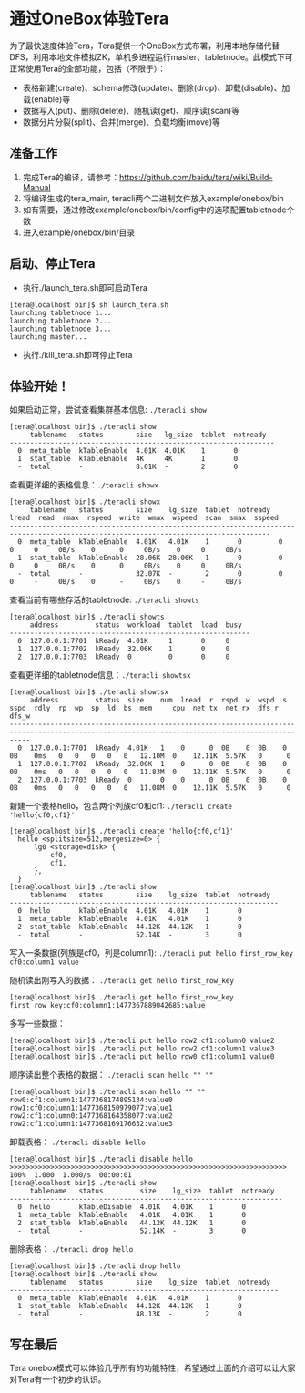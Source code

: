 通过OneBox体验Tera
=====

为了最快速度体验Tera，Tera提供一个OneBox方式布署，利用本地存储代替DFS，利用本地文件模拟ZK，单机多进程运行master、tabletnode。此模式下可正常使用Tera的全部功能，包括（不限于）：
* 表格新建(create)、schema修改(update)、删除(drop)、卸载(disable)、加载(enable)等
* 数据写入(put)、删除(delete)、随机读(get)、顺序读(scan)等
* 数据分片分裂(split)、合并(merge)、负载均衡(move)等

## 准备工作
1. 完成Tera的编译，请参考：https://github.com/baidu/tera/wiki/Build-Manual
2. 将编译生成的tera_main, teracli两个二进制文件放入example/onebox/bin
3. 如有需要，通过修改example/onebox/bin/config中的选项配置tabletnode个数
4. 进入example/onebox/bin/目录

## 启动、停止Tera
* 执行./launch_tera.sh即可启动Tera
```
[tera@localhost bin]$ sh launch_tera.sh 
launching tabletnode 1...
launching tabletnode 2...
launching tabletnode 3...
launching master...
```
* 执行./kill_tera.sh即可停止Tera

## 体验开始！
如果启动正常，尝试查看集群基本信息: `./teracli show`
```
[tera@localhost bin]$ ./teracli show
     tablename   status        size   lg_size  tablet  notready
-----------------------------------------------------------------
  0  meta_table  kTableEnable  4.01K  4.01K    1       0       
  1  stat_table  kTableEnable  4K     4K       1       0       
  -  total       -             8.01K  -        2       0    
```

查看更详细的表格信息：`./teracli showx`
```
[tera@localhost bin]$ ./teracli showx
     tablename   status        size    lg_size  tablet  notready  lread  read  rmax  rspeed  write  wmax  wspeed  scan  smax  sspeed
--------------------------------------------------------------------------------------------------------------------------------------
  0  meta_table  kTableEnable  4.01K   4.01K    1       0         0      0     0     0B/s    0      0     0B/s    0     0     0B/s  
  1  stat_table  kTableEnable  28.06K  28.06K   1       0         0      0     0     0B/s    0      0     0B/s    0     0     0B/s  
  -  total       -             32.07K  -        2       0         0      0     -     0B/s    0      -     0B/s    0     -     0B/s  
```

查看当前有哪些存活的tabletnode: `./teracli showts`
```
[tera@localhost bin]$ ./teracli showts
     address         status  workload  tablet  load  busy
-----------------------------------------------------------
  0  127.0.0.1:7701  kReady  4.01K     1       0     0   
  1  127.0.0.1:7702  kReady  32.06K    1       0     0   
  2  127.0.0.1:7703  kReady  0         0       0     0   
```

查看更详细的tabletnode信息：`./teracli showtsx`
```
[tera@localhost bin]$ ./teracli showtsx
     address         status  size    num  lread  r  rspd  w  wspd  s  sspd  rdly  rp  wp  sp  ld  bs  mem     cpu  net_tx  net_rx  dfs_r  dfs_w
-------------------------------------------------------------------------------------------------------------------------------------------------
  0  127.0.0.1:7701  kReady  4.01K   1    0      0  0B    0  0B    0  0B    0ms   0   0   0   0   0   12.10M  0    12.11K  5.57K   0      0    
  1  127.0.0.1:7702  kReady  32.06K  1    0      0  0B    0  0B    0  0B    0ms   0   0   0   0   0   11.83M  0    12.11K  5.57K   0      0    
  2  127.0.0.1:7703  kReady  0       0    0      0  0B    0  0B    0  0B    0ms   0   0   0   0   0   11.08M  0    12.11K  5.57K   0      0    
```

新建一个表格hello，包含两个列族cf0和cf1: `./teracli create 'hello{cf0,cf1}'`
```
[tera@localhost bin]$ ./teracli create 'hello{cf0,cf1}'
  hello <splitsize=512,mergesize=0> {
      lg0 <storage=disk> {
          cf0,
          cf1,
      },
  }
[tera@localhost bin]$ ./teracli show
     tablename   status        size    lg_size  tablet  notready
------------------------------------------------------------------
  0  hello       kTableEnable  4.01K   4.01K    1       0       
  1  meta_table  kTableEnable  4.01K   4.01K    1       0       
  2  stat_table  kTableEnable  44.12K  44.12K   1       0       
  -  total       -             52.14K  -        3       0   
```

写入一条数据(列族是cf0，列是column1): `./teracli put hello first_row_key cf0:column1 value`

随机读出刚写入的数据： `./teracli get hello first_row_key`
```
[tera@localhost bin]$ ./teracli get hello first_row_key                    
first_row_key:cf0:column1:1477367889042685:value
```

多写一些数据：
```
[tera@localhost bin]$ ./teracli put hello row2 cf1:column0 value2   
[tera@localhost bin]$ ./teracli put hello row2 cf1:column1 value3 
[tera@localhost bin]$ ./teracli put hello row0 cf1:column1 value0 
```

顺序读出整个表格的数据： `./teracli scan hello "" ""`
```
[tera@localhost bin]$ ./teracli scan hello "" ""
row0:cf1:column1:1477368174895134:value0
row1:cf0:column1:1477368150979077:value1
row2:cf1:column0:1477368164358077:value2
row2:cf1:column1:1477368169176632:value3
```

卸载表格： `./teracli disable hello`
```
[tera@localhost bin]$ ./teracli disable hello
>>>>>>>>>>>>>>>>>>>>>>>>>>>>>>>>>>>>>>>>>>>>>>>>>>>>>>>>>>>>>>>>>>>> 100%  1.000  1.000/s  00:00:01 
[tera@localhost bin]$ ./teracli show         
     tablename   status         size    lg_size  tablet  notready
-------------------------------------------------------------------
  0  hello       kTableDisable  4.01K   4.01K    1       0       
  1  meta_table  kTableEnable   4.01K   4.01K    1       0       
  2  stat_table  kTableEnable   44.12K  44.12K   1       0       
  -  total       -              52.14K  -        3       0   
```

删除表格： `./teracli drop hello`
```
[tera@localhost bin]$ ./teracli drop hello
[tera@localhost bin]$ ./teracli show      
     tablename   status        size    lg_size  tablet  notready
------------------------------------------------------------------
  0  meta_table  kTableEnable  4.01K   4.01K    1       0       
  1  stat_table  kTableEnable  44.12K  44.12K   1       0       
  -  total       -             48.13K  -        2       0  
```

## 写在最后
Tera onebox模式可以体验几乎所有的功能特性，希望通过上面的介绍可以让大家对Tera有一个初步的认识。
